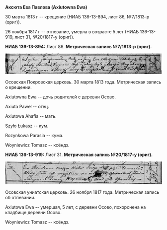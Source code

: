 **Аксюта Ева Павлова (Axiutowna Ewa)**

30 марта 1813 г -- крещение (НИАБ 136-13-894, лист 86, №7/1813-р
(ориг)).

26 ноября 1817 г -- отпевание, умерла в возрасте 5 лет (НИАБ 136-13-919,
лист 31, №20/1817-у (ориг)).

**НИАБ 136-13-894:** Лист 86. **Метрическая запись №7/1813-р (ориг).**

![](./media/0ec97a773e23482caf0a166f01f6432614c9c79a.png)

Осовская Покровская церковь. 30 марта 1813 года. Метрическая запись о
крещении.

Axiutowna Ewa -- дочь родителей с деревни Осовo.

Axiuta Paweł -- отец.

Axiutowa Ahafia -- мать.

Szyło Łukasz -- кум.

Rozynkowa Parasia -- кума.

Woyniewicz Tomasz -- ксёндз.

**НИАБ 136-13-919:** Лист 31. **Метрическая запись №20/1817-у (ориг).**

![](./media/946ebcdc98b5c85af82d08ca600b4ae4db1cc808.png)

Осовская униатская церковь. 26 ноября 1817 года. Метрическая запись об
отпевании.

Axiutowa Ewa -- умершая, 5 лет, с деревни Осово, похоронена на кладбище
деревни Осово.

Woyniewicz Tomasz -- ксёндз.
